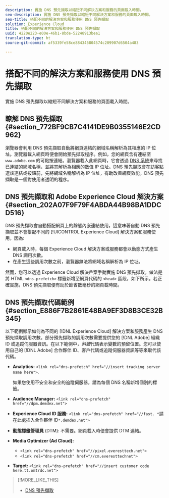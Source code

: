 ```yaml
---
description: 實施 DNS 預先擷取以縮短不同解決方案和服務的頁面載入時間。
seo-description: 實施 DNS 預先擷取以縮短不同解決方案和服務的頁面載入時間。
seo-title: 搭配不同的解決方案和服務使用 DNS 預先擷取
solution: Experience Cloud
title: 搭配不同的解決方案和服務使用 DNS 預先擷取
uuid: 4220e223-e00e-46b1-8bde-52248913bea1
translation-type: ht
source-git-commit: af5339fe58ce884345804574c209907d6504a483

---
```



# 搭配不同的解決方案和服務使用 DNS 預先擷取

實施 DNS 預先擷取以縮短不同解決方案和服務的頁面載入時間。

## 瞭解 DNS 預先擷取 {#section_772BF9CB7C4141DE9B0355146E2CD962}

瀏覽器會利用 DNS 預先擷取自動將網頁連結的網域名稱解析為其相應的 IP 位址。瀏覽器載入網頁時便會開始預先擷取程序。例如，您的網頁含有連結至 `www.adobe.com` 的可點按連結。瀏覽器載入此網頁時，它會透過 [DNS 系統](https://www.networksolutions.com/support/what-is-a-domain-name-server-dns-and-how-does-it-work/)來尋找已連結的網域名稱，並將其解析為相應的數值 IP 位址。DNS 預先擷取會在訪客點選該連結或按鈕前，先將網域名稱解析為 IP 位址，有助改善網頁效能。DNS 預先擷取是一個對使用者透明的程序。

## DNS 預先擷取和 Adobe Experience Cloud 解決方案 {#section_202A07F9F79F4ABDA44B98BA1DDCD516}

DNS 預先擷取會自動搭配網頁上的靜態內嵌連結使用，這意味著自動 DNS 預先擷取並不會搭配不同的 [!UICONTROL Experience Cloud] 解決方案和服務使用，因為:

* 網頁載入時，每個 Experience Cloud 解決方案或服務都會以動態方式產生 DNS 調用次數。
* 在產生這些調用次數之前，瀏覽器無法將網域名稱解析為 IP 位址。

然而，您可以透過 Experience Cloud 解決戶案手動實施 DNS 預先擷取。做法是將 HTML `<dns-prefetch>` 標籤新增至網頁代碼的 `<head>` 區段，如下所示。若正確實施，DNS 預先擷取便有助於節省數毫秒的網頁載時間。

## DNS 預先擷取代碼範例 {#section_E886F7B2861E48BA9EF3D8B3CE32B345}

以下範例顯示如何為不同的 [!DNL Experience Cloud] 解決方案和服務產生 DNS 預先擷取調用次數。部分預先擷取的調用次數需要提供您的 [!DNL Adobe] 組織 ID 或追蹤伺服器資訊。在以下範例中，*斜體*代碼表示變數的預留位置。您可以使用自己的 [!DNL Adobe] 合作夥伴 ID、客戶代碼或追蹤伺服器資訊等等來取代該代碼。

* **Analytics:** `<link rel="dns-prefetch" href="//insert tracking server name here">`.

   如果您使用不安全和安全的追蹤伺服器，請為每個 DNS 名稱新增個別的標籤。

* **Audience Manager:** `<link rel="dns-prefetch" href="//dpm.demdex.net">`

* **Experience Cloud ID 服務:** `<link rel="dns-prefetch" href="//fast. *`請在此處插入合作夥伴 ID`*.demdex.net">`

* **動態標籤管理員** (DTM): 不需要。網頁載入時便會提供 DTM 連結。

* **Media Optimizer (Ad Cloud):**

   * `<link rel="dns-prefetch" href="//pixel.everesttech.net">`
   * `<link rel="dns-prefetch" href="//cm.everesttechnet">`


* **Target:** `<link rel="dns-prefetch" href="//insert customer code here.tt.omtrdc.net">`

>[!MORE_LIKE_THIS]
>
>* [DNS 預先擷取](https://www.chromium.org/developers/design-documents/dns-prefetching)

